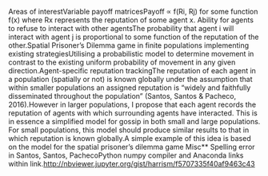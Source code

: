 
Areas of interestVariable payoff matricesPayoff ∝ f(Ri, Rj) for some function f(x) where Rx represents the reputation of some agent x. Ability for agents to refuse to interact with other agentsThe probability that agent i will interact with agent j is proportional to some function of the reputation of the other.Spatial Prisoner’s Dilemma game in finite populations implementing existing strategiesUtilising a probabilistic model to determine movement in contrast to the existing uniform probability of movement in any given direction.Agent-specific reputation trackingThe reputation of each agent in a population (spatially or not) is known globally under the assumption that within smaller populations an assigned reputation is “widely and faithfully disseminated throughout the population” (Santos, Santos &amp; Pacheco, 2016).However in larger populations, I propose that each agent records the reputation of agents with which surrounding agents have interacted. This is in essence a simplified model for gossip in both small and large populations. For small populations, this model should produce similar results to that in which reputation is known globally.A simple example of this idea is based on the model for the spatial prisoner’s dilemma game Misc** Spelling error in Santos, Santos, PachecoPython numpy compiler and Anaconda links within link.http://nbviewer.jupyter.org/gist/harrism/f5707335f40af9463c43 
